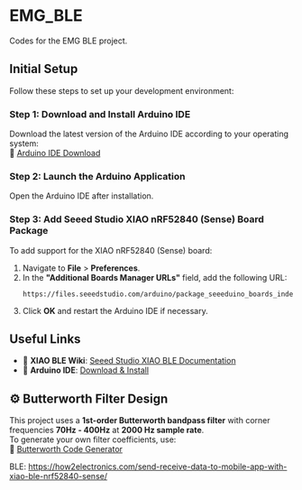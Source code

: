 # **EMG_BLE**

Codes for the EMG BLE project.

## **Initial Setup**

Follow these steps to set up your development environment:

### **Step 1: Download and Install Arduino IDE**
Download the latest version of the Arduino IDE according to your operating system:  
🔗 [Arduino IDE Download](https://www.arduino.cc/en/software)

### **Step 2: Launch the Arduino Application**
Open the Arduino IDE after installation.

### **Step 3: Add Seeed Studio XIAO nRF52840 (Sense) Board Package**
To add support for the XIAO nRF52840 (Sense) board:

1. Navigate to **File** > **Preferences**.
2. In the **"Additional Boards Manager URLs"** field, add the following URL:
   ```
   https://files.seeedstudio.com/arduino/package_seeeduino_boards_index.json
   ```
3. Click **OK** and restart the Arduino IDE if necessary.

## **Useful Links**

- 🔗 **XIAO BLE Wiki**: [Seeed Studio XIAO BLE Documentation](https://wiki.seeedstudio.com/XIAO_BLE/)
- 🔗 **Arduino IDE**: [Download & Install](https://www.arduino.cc/en/software)

## ⚙️ Butterworth Filter Design
This project uses a **1st-order Butterworth bandpass filter** with corner frequencies **70Hz - 400Hz** at **2000 Hz sample rate**.  
To generate your own filter coefficients, use:  
🔗 [Butterworth Code Generator](http://www.piclist.com/techref/uk/ac/york/cs/www-users/http/~fisher/mkfilter/trad.html)



BLE: https://how2electronics.com/send-receive-data-to-mobile-app-with-xiao-ble-nrf52840-sense/